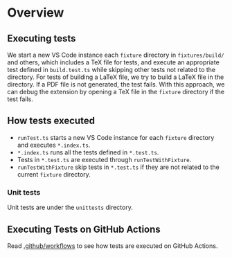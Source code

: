 # Overview

## Executing tests

We start a new VS Code instance each `fixture` directory in `fixtures/build/` and others, which includes a TeX file for tests, and execute an appropriate test defined in `build.test.ts` while skipping other tests not related to the directory. For tests of building a LaTeX file, we try to build a LaTeX file in the directory. If a PDF file is not generated, the test fails. With this approach, we can debug the extension by opening a TeX file in the `fixture` directory if the test fails.

## How tests executed

- `runTest.ts` starts a new VS Code instance for each `fixture` directory and executes `*.index.ts`.
- `*.index.ts` runs all the tests defined in `*.test.ts`.
- Tests in `*.test.ts` are executed through `runTestWithFixture`.
- `runTestWithFixture` skip tests in `*.test.ts` if they are not related to the current `fixture` directory.

### Unit tests

Unit tests are under the `unittests` directory.

## Executing Tests on GitHub Actions

Read [.github/workflows](https://github.com/James-Yu/LaTeX-Workshop/tree/master/.github/workflows) to see how tests are executed on GitHub Actions.
